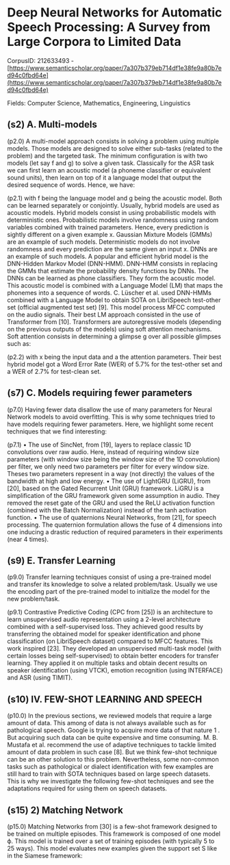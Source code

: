 # Deep Neural Networks for Automatic Speech Processing: A Survey from Large Corpora to Limited Data

CorpusID: 212633493 - [https://www.semanticscholar.org/paper/7a307b379eb714df1e38fe9a80b7ed94c0fbd64e](https://www.semanticscholar.org/paper/7a307b379eb714df1e38fe9a80b7ed94c0fbd64e)

Fields: Computer Science, Mathematics, Engineering, Linguistics

## (s2) A. Multi-models
(p2.0) A multi-model approach consists in solving a problem using multiple models. Those models are designed to solve either sub-tasks (related to the problem) and the targeted task. The minimum configuration is with two models (let say f and g) to solve a given task. Classically for the ASR task we can first learn an acoustic model (a phoneme classifier or equivalent sound units), then learn on top of it a language model that output the desired sequence of words. Hence, we have:

(p2.1) with f being the language model and g being the acoustic model. Both can be learned separately or conjointly. Usually, hybrid models are used as acoustic models. Hybrid models consist in using probabilistic models with deterministic ones. Probabilistic models involve randomness using random variables combined with trained parameters. Hence, every prediction is sightly different on a given example x. Gaussian Mixture Models (GMMs) are an example of such models. Deterministic models do not involve randomness and every prediction are the same given an input x. DNNs are an example of such models. A popular and efficient hybrid model is the DNN-Hidden Markov Model (DNN-HMM). DNN-HMM consists in replacing the GMMs that estimate the probability density functions by DNNs. The DNNs can be learned as phone classifiers. They form the acoustic model. This acoustic model is combined with a Language Model (LM) that maps the phonemes into a sequence of words. C. Lüscher et al. used DNN-HMMs combined with a Language Model to obtain SOTA on LibriSpeech test-other set (official augmented test set) [9]. This model process MFCC computed on the audio signals. Their best LM approach consisted in the use of Transformer from [10]. Transformers are autoregressive models (depending on the previous outputs of the models) using soft attention mechanisms. Soft attention consists in determining a glimpse g over all possible glimpses such as:

(p2.2) with x being the input data and a the attention parameters. Their best hybrid model got a Word Error Rate (WER) of 5.7% for the test-other set and a WER of 2.7% for test-clean set.
## (s7) C. Models requiring fewer parameters
(p7.0) Having fewer data disallow the use of many parameters for Neural Network models to avoid overfitting. This is why some techniques tried to have models requiring fewer parameters. Here, we highlight some recent techniques that we find interesting:

(p7.1) • The use of SincNet, from [19], layers to replace classic 1D convolutions over raw audio. Here, instead of requiring window size parameters (with window size being the window size of the 1D convolution) per filter, we only need two parameters per filter for every window size. Theses two parameters represent in a way (not directly) the values of the bandwidth at high and low energy. • The use of LightGRU (LiGRU), from [20], based on the Gated Recurrent Unit (GRU) framework. LiGRU is a simplification of the GRU framework given some assumption in audio. They removed the reset gate of the GRU and used the ReLU activation function (combined with the Batch Normalization) instead of the tanh activation function. • The use of quaternions Neural Networks, from [21], for speech processing. The quaternion formulation allows the fuse of 4 dimensions into one inducing a drastic reduction of required parameters in their experiments (near 4 times).
## (s9) E. Transfer Learning
(p9.0) Transfer learning techniques consist of using a pre-trained model and transfer its knowledge to solve a related problem/task. Usually we use the encoding part of the pre-trained model to initialize the model for the new problem/task.

(p9.1) Contrastive Predictive Coding (CPC from [25]) is an architecture to learn unsupervised audio representation using a 2-level architecture combined with a self-supervised loss. They achieved good results by transferring the obtained model for speaker identification and phone classification (on LibriSpeech dataset) compared to MFCC features. This work inspired [23]. They developed an unsupervised multi-task model (with certain losses being self-supervised) to obtain better encoders for transfer learning. They applied it on multiple tasks and obtain decent results on speaker identification (using VTCK), emotion recognition (using INTERFACE) and ASR (using TIMIT).
## (s10) IV. FEW-SHOT LEARNING AND SPEECH
(p10.0) In the previous sections, we reviewed models that require a large amount of data. This among of data is not always available such as for pathological speech. Google is trying to acquire more data of that nature 1 . But acquiring such data can be quite expensive and time consuming. M. B. Mustafa et al. recommend the use of adaptive techniques to tackle limited amount of data problem in such case [8]. But we think few-shot technique can be an other solution to this problem. Nevertheless, some non-common tasks such as pathological or dialect identification with few examples are still hard to train with SOTA techniques based on large speech datasets. This is why we investigate the following few-shot techniques and see the adaptations required for using them on speech datasets.
## (s15) 2) Matching Network
(p15.0) Matching Networks from [30] is a few-shot framework designed to be trained on multiple episodes. This framework is composed of one model ϕ. This model is trained over a set of training episodes (with typically 5 to 25 ways). This model evaluates new examples given the support set S like in the Siamese framework:
